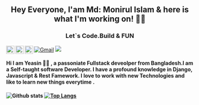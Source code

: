 <h2 align="center"> <strong> Hey Everyone, I'am Md: Monirul Islam & here is what I'm working on! 👨‍💻</strong> </h2>

<h3 align ="center"> <strong> Let`s Code.Build & FUN </strong> </h3>
<p >
<a href="https://www.github.com/yeazin/">
  <img align="left" alt="Abhishek's LinkedIN" width="22px" src="https://raw.githubusercontent.com/peterthehan/peterthehan/master/assets/github.svg" />
</a>
<a href="https://www.linkedin.com/in/yeazin/">
  <img align="left" alt="Abhishek's LinkedIN" width="22px" src="https://raw.githubusercontent.com/peterthehan/peterthehan/master/assets/linkedin.svg" />
</a>
<a href="https://www.facebook.com/yeariha.farsin/">
  <img align="left" alt="Abhishek's LinkedIN" width="22px" src="https://raw.githubusercontent.com/peterthehan/peterthehan/master/assets/facebook.svg" />
</a>
 


[![Gmail](https://img.shields.io/badge/%20-Send%20Mail-black?color=14171A&labelColor=ef5350&logo=gmail&logoColor=ffffff)](mailto:naz.yeasin@gmail.com)
![](https://komarev.com/ghpvc/?username=yeazin&color=brightgreen)

<h4>Hi I am Yeasin 💇‍♂️ , a passoniate Fullstack deveolper from Bangladesh.I am a Self-taught software Developer. I have a profound knowledge in Django, Javascript & Rest Famework. I love to work with new Technologies and like to learn new things everytime .<h4>

![Github stats](https://github-readme-stats.vercel.app/api?username=yeazin&theme=radical&show_icons=true&count_private=true&hide=issues)
[![Top Langs](https://github-readme-stats.vercel.app/api/top-langs/?username=yeazin&theme=radical&layout=compact)](https://github.com/yeazin)

